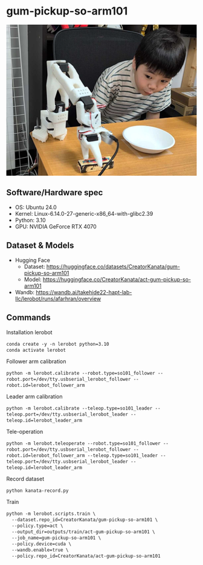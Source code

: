 # gum-pickup-so-arm101

![](https://github.com/CreatorKanata/gum-pickup-so-arm101/blob/main/images/gum-pickup.jpg?raw=true)

## Software/Hardware spec

- OS: Ubuntu 24.0
- Kernel: Linux-6.14.0-27-generic-x86_64-with-glibc2.39
- Python: 3.10
- GPU: NVIDIA GeForce RTX 4070

## Dataset & Models

- Hugging Face
  - Dataset: https://huggingface.co/datasets/CreatorKanata/gum-pickup-so-arm101
  - Model: https://huggingface.co/CreatorKanata/act-gum-pickup-so-arm101
- Wandb: https://wandb.ai/takehide22-hapt-lab-llc/lerobot/runs/afarhran/overview

## Commands

Installation lerobot

```
conda create -y -n lerobot python=3.10
conda activate lerobot
```

Follower arm calibration

```
python -m lerobot.calibrate --robot.type=so101_follower --robot.port=/dev/tty.usbserial_lerobot_follower --robot.id=lerobot_follower_arm
```

Leader arm calibration

```
python -m lerobot.calibrate --teleop.type=so101_leader --teleop.port=/dev/tty.usbserial_lerobot_leader --teleop.id=lerobot_leader_arm
```

Tele-operation

```
python -m lerobot.teleoperate --robot.type=so101_follower --robot.port=/dev/tty.usbserial_lerobot_follower --robot.id=lerobot_follower_arm --teleop.type=so101_leader --teleop.port=/dev/tty.usbserial_lerobot_leader --teleop.id=lerobot_leader_arm
```

Record dataset

```
python kanata-record.py
```

Train

```
python -m lerobot.scripts.train \
  --dataset.repo_id=CreatorKanata/gum-pickup-so-arm101 \
  --policy.type=act \
  --output_dir=outputs/train/act-gum-pickup-so-arm101 \
  --job_name=gum-pickup-so-arm101 \
  --policy.device=cuda \
  --wandb.enable=true \
  --policy.repo_id=CreatorKanata/act-gum-pickup-so-arm101
```

